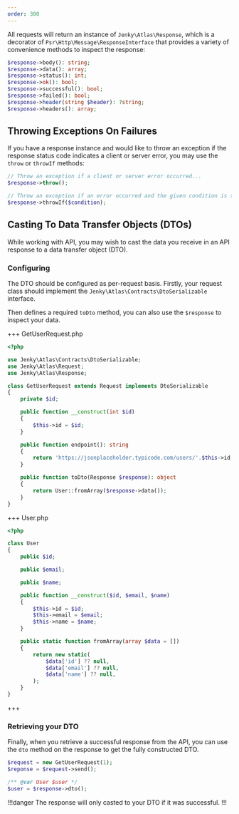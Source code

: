 ```yaml
---
order: 300
---
```


All requests will return an instance of `Jenky\Atlas\Response`, which is a decorator of `Psr\Http\Message\ResponseInterface` that provides a variety of convenience methods to inspect the response:

```php
$response->body(): string;
$response->data(): array;
$response->status(): int;
$response->ok(): bool;
$response->successful(): bool;
$response->failed(): bool;
$response->header(string $header): ?string;
$response->headers(): array;
```

## Throwing Exceptions On Failures

If you have a response instance and would like to throw an exception if the response status code indicates a client or server error, you may use the `throw` or `throwIf` methods:

```php
// Throw an exception if a client or server error occurred...
$response->throw();

// Throw an exception if an error occurred and the given condition is true...
$response->throwIf($condition);
```

## Casting To Data Transfer Objects (DTOs)

While working with API, you may wish to cast the data you receive in an API response to a data transfer object (DTO).

### Configuring

The DTO should be configured as per-request basis. Firstly, your request class should implement the `Jenky\Atlas\Contracts\DtoSerializable` interface.

Then defines a required `toDto` method, you can also use the `$response` to inspect your data.

+++ GetUserRequest.php
```php
<?php

use Jenky\Atlas\Contracts\DtoSerializable;
use Jenky\Atlas\Request;
use Jenky\Atlas\Response;

class GetUserRequest extends Request implements DtoSerializable
{
    private $id;

    public function __construct(int $id)
    {
        $this->id = $id;
    }

    public function endpoint(): string
    {
        return 'https://jsonplaceholder.typicode.com/users/'.$this->id;
    }

    public function toDto(Response $response): object
    {
        return User::fromArray($response->data());
    }
}
```
+++ User.php
```php
<?php

class User
{
    public $id;

    public $email;

    public $name;

    public function __construct($id, $email, $name)
    {
        $this->id = $id;
        $this->email = $email;
        $this->name = $name;
    }

    public static function fromArray(array $data = [])
    {
        return new static(
            $data['id'] ?? null,
            $data['email'] ?? null,
            $data['name'] ?? null,
        );
    }
}
```
+++

### Retrieving your DTO

Finally, when you retrieve a successful response from the API, you can use the `dto` method on the response to get the fully constructed DTO.

```php
$request = new GetUserRequest(1);
$reponse = $request->send();

/** @var User $user */
$user = $response->dto();
```

!!!danger
The response will only casted to your DTO if it was successful.
!!!
